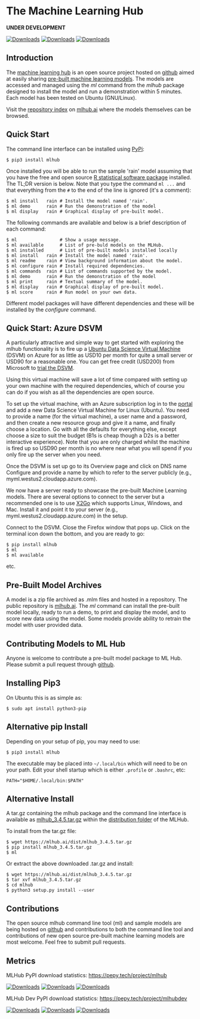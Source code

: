 The Machine Learning Hub
========================

**UNDER DEVELOPMENT**

[![Downloads](https://pepy.tech/badge/mlhub)](https://pepy.tech/project/mlhub)
[![Downloads](https://pepy.tech/badge/mlhub/month)](https://pepy.tech/project/mlhub)
[![Downloads](https://pepy.tech/badge/mlhub/week)](https://pepy.tech/project/mlhub)

Introduction
------------

The [machine learning hub](https://mlhub.ai) is an open source project
hosted on [github](https://github.com/mlhubber/mlhub) aimed at easily
sharing [pre-built machine learning
models](https://github.com/mlhubber/mlmodels). The models are accessed
and managed using the *ml* command from the *mlhub* package designed
to install the model and run a demonstration within 5 minutes. Each
model has been tested on Ubuntu (GNU/Linux).

Visit the [repository index](https://mlhub.ai/Packages.html) on
[mlhub.ai](https://mlhub.ai/) where the models themselves can be browsed.

Quick Start
-----------

The command line interface can be installed using
[PyPi](https://pypi.org/project/mlhub/):

    $ pip3 install mlhub

Once installed you will be able to run the sample \'rain\' model
assuming that you have the free and open source [R statistical software
package](https://cran.r-project.org) installed. The TL;DR version is
below. Note that you type the command `ml ...` and that everything from
the `#` to the end of the line is ignored (it\'s a comment):

    $ ml install   rain # Install the model named 'rain'.
    $ ml demo      rain # Run the demonstration of the model
    $ ml display   rain # Graphical display of pre-built model.

The following commands are available and below is a brief description of
each command:

    $ ml                # Show a usage message.
    $ ml available      # List of pre-buld models on the MLHub.
    $ ml installed      # List of pre-built models installed locally
    $ ml install   rain # Install the model named 'rain'.
    $ ml readme    rain # View background information about the model.
    $ ml configure rain # Install required dependencies.
    $ ml commands  rain # List of commands supported by the model.
    $ ml demo      rain # Run the demonstration of the model
    $ ml print     rain # Textual summary of the model.
    $ ml display   rain # Graphical display of pre-built model.
    $ ml score     rain # Run model on your own data.

Different model packages will have different dependencies and these will
be installed by the *configure* command.

Quick Start: Azure DSVM
-----------------------

A particularly attractive and simple way to get started with exploring
the mlhub functionality is to fire up a [Ubuntu Data Science Virtual
Machine](https://aka.ms/dsvm) (DSVM) on Azure for as little as USD10 per
month for quite a small server or USD90 for a reasonable one. You can
get free credit (USD200) from Microsoft to [trial the
DSVM](https://aka.ms/free).

Using this virtual machine will save a lot of time compared with setting
up your own machine with the required dependencies, which of course you
can do if you wish as all the dependencies are open source.

To set up the virtual machine, with an Azure subscription log in to the
[portal](https://portal.azure.com/) and add a new Data Science Virtual
Machine for Linux (Ubuntu). You need to provide a name (for the virtual
machine), a user name and a password, and then create a new resource
group and give it a name, and finally choose a location. Go with all the
defaults for everything else, except choose a size to suit the budget
(B1s is cheap though a D2s is a better interactive experience). Note
that you are only charged whilst the machine is fired up so USD90 per
month is no where near what you will spend if you only fire up the
server when you need.

Once the DSVM is set up go to its Overview page and click on DNS name
Configure and provide a name by which to refer to the server publicly
(e.g., myml.westus2.cloudapp.azure.com).

We now have a server ready to showcase the pre-built Machine Learning
models. There are several options to connect to the server but a
recommended one is to use [X2Go](https://x2go.org/) which supports
Linux, Windows, and Mac. Install it and point it to your server (e.g.,
myml.westus2.cloudapp.azure.com) in the setup.

Connect to the DSVM. Close the Firefox window that pops up. Click on the
terminal icon down the bottom, and you are ready to go:

    $ pip install mlhub
    $ ml
    $ ml available

etc.

Pre-Built Model Archives
------------------------

A model is a zip file archived as .mlm files and hosted in a repository.
The public repository is [mlhub.ai](https://mlhub.ai/). The *ml* command
can install the pre-built model locally, ready to run a demo, to print
and display the model, and to score new data using the model. Some
models provide ability to retrain the model with user provided data.

Contributing Models to ML Hub
-----------------------------

Anyone is welcome to contribute a pre-built model package to ML Hub.
Please submit a pull request through
[github](https://github.com/mlhubber).

Installing Pip3
---------------

On Ubuntu this is as simple as:

    $ sudo apt install python3-pip

Alternative pip Install
-----------------------

Depending on your setup of pip, you may need to use:

    $ pip3 install mlhub

The executable may be placed into `~/.local/bin` which will need to be
on your path. Edit your shell startup which is either `.profile` or
`.bashrc`, etc:

    PATH="$HOME/.local/bin:$PATH"

Alternative Install
-------------------

A tar.gz containing the mlhub package and the command line interface is
available as
[mlhub_3.4.5.tar.gz](https://mlhub.ai/dist/mlhub_3.4.5.tar.gz) within
the [distribution folder](https://mlhub.ai/dist/) of the MLHub.

To install from the tar.gz file:

    $ wget https://mlhub.ai/dist/mlhub_3.4.5.tar.gz
    $ pip install mlhub_3.4.5.tar.gz
    $ ml

Or extract the above downloaded .tar.gz and install:

    $ wget https://mlhub.ai/dist/mlhub_3.4.5.tar.gz
    $ tar xvf mlhub_3.4.5.tar.gz
    $ cd mlhub
    $ python3 setup.py install --user

Contributions
-------------

The open source mlhub command line tool (ml) and sample models are being
hosted on [github](https://github.com/mlhubber) and contributions to
both the command line tool and contributions of new open source
pre-built machine learning models are most welcome. Feel free to submit
pull requests.

Metrics
-------

MLHub PyPI download statistics: https://pepy.tech/project/mlhub

[![Downloads](https://pepy.tech/badge/mlhub)](https://pepy.tech/project/mlhub)
[![Downloads](https://pepy.tech/badge/mlhub/month)](https://pepy.tech/project/mlhub)
[![Downloads](https://pepy.tech/badge/mlhub/week)](https://pepy.tech/project/mlhub)

MLHub Dev PyPI download statistics: https://pepy.tech/project/mlhubdev

[![Downloads](https://pepy.tech/badge/mlhubdev)](https://pepy.tech/project/mlhubdev)
[![Downloads](https://pepy.tech/badge/mlhubdev/month)](https://pepy.tech/project/mlhubdev)
[![Downloads](https://pepy.tech/badge/mlhubdev/week)](https://pepy.tech/project/mlhubdev)

